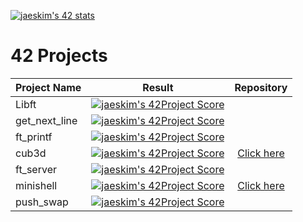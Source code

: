 [![jaeskim's 42 stats](https://badge42.herokuapp.com/api/stats/lkonig)](https://github.com/JaeSeoKim/badge42)

# 42 Projects
| Project Name  | Result | Repository |
| ------------- | :---:  | :---: |
| Libft  | [![jaeskim's 42Project Score](https://badge42.herokuapp.com/api/project/lkonig/Libft)](https://github.com/JaeSeoKim/badge42)  | |
| get_next_line  | [![jaeskim's 42Project Score](https://badge42.herokuapp.com/api/project/lkonig/get_next_line)](https://github.com/JaeSeoKim/badge42)  | |
| ft_printf | [![jaeskim's 42Project Score](https://badge42.herokuapp.com/api/project/lkonig/ft_printf)](https://github.com/JaeSeoKim/badge42) | |
| cub3d | [![jaeskim's 42Project Score](https://badge42.herokuapp.com/api/project/lkonig/cub3d)](https://github.com/JaeSeoKim/badge42) | [Click here](https://github.com/lkonigs/cub3d) |
| ft_server | [![jaeskim's 42Project Score](https://badge42.herokuapp.com/api/project/lkonig/ft_server)](https://github.com/JaeSeoKim/badge42) | |
| minishell | [![jaeskim's 42Project Score](https://badge42.herokuapp.com/api/project/lkonig/minishell)](https://github.com/JaeSeoKim/badge42) | [Click here](https://github.com/MCCiupek/minishell_shared) |
| push_swap | [![jaeskim's 42Project Score](https://badge42.herokuapp.com/api/project/lkonig/push_swap)](https://github.com/JaeSeoKim/badge42) | |
